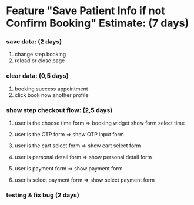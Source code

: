 <!-- //1
  SELECT_TIME_FORM: "SELECT_TIME_FORM",
  //2
  SHOW_CART_CHECK_OUT_FORM: "SHOW_CART_CHECK_OUT_FORM",
  //3
  OPT_AUTHENTICATION_PHONE_NUMBER_FORM: "OPT_AUTHENTICATION_PHONE_NUMBER_FORM",
  OPT_AUTHENTICATION_OTP_INPUT_FORM: "OPT_AUTHENTICATION_OTP_INPUT_FORM",

  //4
  PERSONAL_DETAIL_FORM: "PERSONAL_DETAIL_FORM",
  PERSONAL_DETAIL_REASON_EXTRA_FORM: "PERSONAL_DETAIL_REASON_EXTRA_FORM",
  SHOW_CART_SERVICE_DETAIL_BY_SERVICE_SELECTED:
    "SHOW_CART_SERVICE_DETAIL_BY_SERVICE_SELECTED",

  //5
  SHOW_PAYMENT_FORM: "SHOW_PAYMENT_FORM",
  SHOW_SELECT_PAYMENT_METHOD_FORM: "SHOW_SELECT_PAYMENT_METHOD_FORM",
  //6
  SUCCESS_FORM: "SUCCESS_FORM",

  //back to screen profile
  BACK_TO_SCREEN_PROFILE: "BACK_TO_SCREEN_PROFILE",

 -->

# Feature "Save Patient Info if not Confirm Booking" Estimate: (7 days)

### save data: (2 days)
   1. change step booking
   2. reload or close page
   <!-- 3. when fill input info -->

### clear data: (0,5 days)
   1. booking success appointment
   2. click book now another profile

### show step checkout flow: (2,5 days)

   1. user is the choose time form 
   => booking widget show form select time 

   2. user is the OTP form 
   => show OTP input form 

   3. user is the cart select form
   => show cart select form 

   4. user is personal detail form
   => show personal detail form 

   5. user is payment form 
   => show payment form 

   6. user is select payment form 
   => show select payment form 


### testing & fix bug (2 days)
<!-- 
### solution:
1. when change step save data to:
   - redux store: handle data booking widget
   - local storage: handle data case user reload page -->
